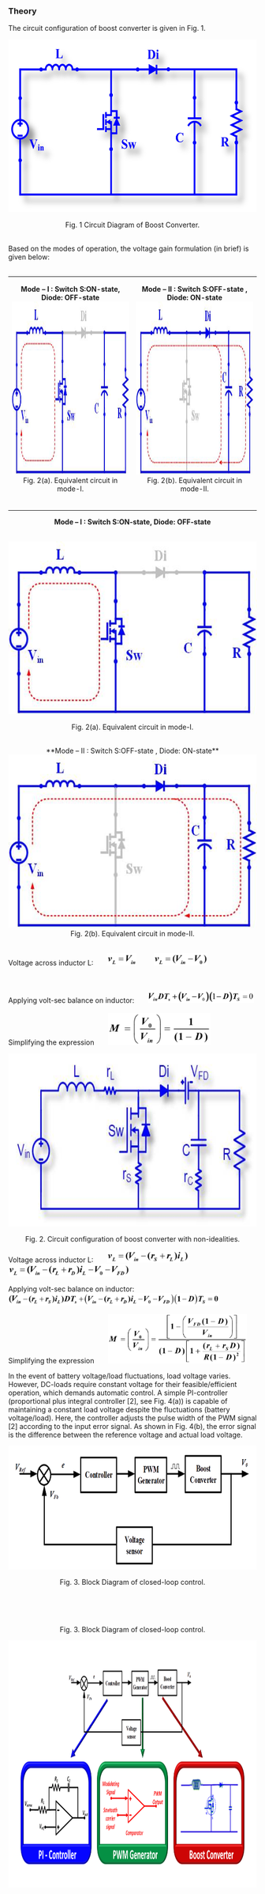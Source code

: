 ### Theory

The circuit configuration of boost converter is given in Fig. 1.

<center>
  <img src="images/th1.jpg" height="350px">
  
Fig. 1 Circuit Diagram of Boost Converter.

</center>
<br>
Based on the modes of operation, the voltage gain formulation (in brief) is given below:
<br><br>

<table style="width:100%; border:0px;">
  <tr>
    <td style="width:50%">
<center>
 
**Mode – I :  Switch S:ON-state, Diode: OFF-state**
<br>
<img src="images/th2.jpg" height="350px">
<br>
Fig. 2(a). Equivalent circuit in mode-I.
<br><br>
</center>
    </td>
<td style="width:50%">
  
<center>

**Mode – II :  Switch S:OFF-state , Diode: ON-state**
<br>
<img src="images/th3.jpg" height="350px">
<br>
Fig. 2(b). Equivalent circuit in mode-II.
<br><br>
</center> 
    </td>
  </tr>
</table>

<center>
  
**Mode – I :  Switch S:ON-state, Diode: OFF-state**

<br>
<img src="images/th2.jpg" height="350px">
<br>

Fig. 2(a). Equivalent circuit in mode-I.
<br><br>

</center>

<center>
**Mode – II :  Switch S:OFF-state , Diode: ON-state**
<br>

<img src="images/th3.jpg" height="350px">
<br>
Fig. 2(b). Equivalent circuit in mode-II.
<br><br>

</center>

Voltage across inductor L: &nbsp;&nbsp;&nbsp;&nbsp;&nbsp; <img src="images/th4.png" height="25px"> &nbsp;&nbsp;&nbsp;&nbsp;&nbsp;&nbsp;&nbsp; <img src="images/th5.png" height="25px">

<br><br>
Applying volt-sec balance on inductor: &nbsp;&nbsp;&nbsp;&nbsp;&nbsp; <img src="images/th6.png" height="25px">
<br><br>
Simplifying the expression &nbsp;&nbsp;&nbsp;&nbsp;&nbsp; <img src="images/th7.png" height="65px">

<center>
  
<img src="images/th8.jpg" height="350px">

Fig. 2.  Circuit configuration of boost converter with non-idealities.

</center>

Voltage across inductor L: &nbsp;&nbsp;&nbsp;&nbsp;&nbsp; <img src="images/th9.png" height="25px"> &nbsp;&nbsp;&nbsp;&nbsp;&nbsp;&nbsp;&nbsp; <img src="images/th10.png" height="25px">

Applying volt-sec balance on inductor: &nbsp;&nbsp;&nbsp;&nbsp;&nbsp; <img src="images/th11.png" height="25px">

Simplifying the expression &nbsp;&nbsp;&nbsp;&nbsp;&nbsp; <img src="images/th12.png" height="100px">

In the event of battery voltage/load fluctuations, load voltage varies. However, DC-loads require constant voltage for their feasible/efficient operation, which demands automatic control. A simple PI-controller (proportional plus integral controller [2], see Fig. 4(a)) is capable of maintaining a constant load voltage despite  the fluctuations (battery voltage/load). Here, the controller adjusts the pulse width of the PWM signal [2] according to the input error signal. As shown in Fig. 4(b), the error signal is the difference between the reference voltage and actual load voltage.

<center>
  
<img src="images/th13.png" height="250px">

Fig. 3.  Block Diagram of closed-loop control.

</center>
<br><br><br>
<center>

Fig. 3.  Block Diagram of closed-loop control.
  
<img src="images/th14.png" height="500px">

</center>
